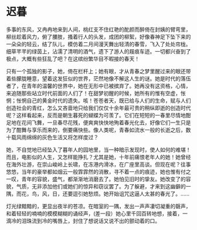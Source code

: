 # 迟暮

多事的东风，又冉冉地来到人间，桃红支不住红艳的酡颜而醉倚在封姨的臂弯里，柳丝趁着风力，俯了腰肢，搔着行人的头发，成团的柳絮，好像春神足下坠下来的一朵朵的轻云，结了队儿，模仿着二月间漫天舞出轻清的春雪，飞入了处处帘栊。细草芊芊的绿茵上，沾濡了清明的酒气，遗下了游人的屐痕车迹。一切都兴奋到了极点，大概有些狂乱了吧？在这缤纷繁华目不暇接的春天！

只有一个孤独的影子，她，倚在栏杆上；她有眼，才从青春之梦里醒过来的眼还带着些朦胧睡意，望着这发狂似的世界，茫然地像不解这人生的谜。她是时代的落伍者了，在青年的温馨的世界中，她在无形中已被摈弃了。她再没有这资格，心情，来追随那些站立时代前面的人们了！在甜梦初醒的时候，她所有的惟有空虚，怅惘；怅惘自己的黄金时代的遗失。咳！苍苍者天，既已给与人们的生命，赋与人们创造社会的青红，怎么又吝啬地只给我们仅仅十余年最可贵的稍纵即逝的创造时代呢？这样看起来，反而是朝生暮死的蝴蝶为可羡了。它们在短短的一春里尽情地酣足地在花间飞舞，一旦春尽花残，便爽爽快快地殉着春光化去，好像它们一生只是为了酣舞与享乐而来的，倒要痛快些。像人类呢，青春如流水一般的长逝之后，数十载风雨绵绵的灰色生活又将怎样度过？

她，不自觉地已经坠入了暮年人的园地里，当一种暗示发现时，使人如何的难堪！而且，电影似的人生，又怎样能挣扎？尤其是她，十年前痛恨老年人的她！她曾经在海外壮游，在崇山峻岭上长啸，在冻港内滑冰，在广座里高谈。但现在呢？往事悠悠，当年的豪举都如烟云一般霏霏然的消散，寻不着一点的痕迹，她也惟有付之一叹，青年的容貌，盛气，都渐渐地消磨去了。她怕见旧时的挚友。她改变了的容貌，气质，无非添加他们或她们的惊异和窃议罢了。为了躲避，才来到这幽僻的一隅，而花，鸟，风，日，还要逗引她愁烦。她开始诅咒这逼人太甚的春光了。……

灯光绿黯黯的，更显出夜半的苍凉。在暗室的一隅，发出一声声凄切凝重的磬声，和着轻轻的喃喃的模模糊糊的诵经声，(差一段）她心里千回百转地想，接着，一滴冷的泪珠流到冷的嘴唇上，封住了想说话又说不出的颤动着的口。